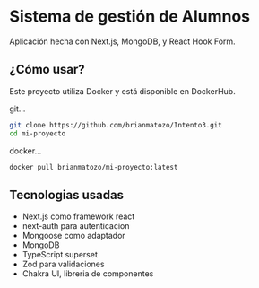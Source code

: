 # Sistema de gestión de Alumnos

Aplicación hecha con Next.js, MongoDB, y React Hook Form.

## ¿Cómo usar?

Este proyecto utiliza Docker y está disponible en DockerHub.

git...
```bash
git clone https://github.com/brianmatozo/Intento3.git
cd mi-proyecto
```
docker...
```bash
docker pull brianmatozo/mi-proyecto:latest
```

## Tecnologias usadas

* Next.js como framework react
* next-auth para autenticacion
* Mongoose como adaptador
* MongoDB
* TypeScript superset 
* Zod para validaciones
* Chakra UI, libreria de componentes
 
<!-- ## What is this example showing?

This example is showing how to use next-auth with mongoose as the database adapter to store users and sessions. It also shows how to use the built-in `Credentials` provider to allow users to sign in with their email and password.

The example also includes a simple protected page at `/protected` that only allows authenticated users to access it.

## License

This project is licensed under the MIT License. See the [LICENSE](LICENSE) file for details. -->
